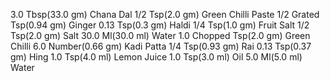 3.0 Tbsp(33.0 gm) Chana Dal
1/2 Tsp(2.0 gm) Green Chilli Paste
1/2 Grated Tsp(0.94 gm) Ginger
0.13 Tsp(0.3 gm) Haldi
1/4 Tsp(1.0 gm) Fruit Salt
1/2 Tsp(2.0 gm) Salt
30.0 Ml(30.0 ml) Water
1.0 Chopped Tsp(2.0 gm) Green Chilli
6.0 Number(0.66 gm) Kadi Patta
1/4 Tsp(0.93 gm) Rai
0.13 Tsp(0.37 gm) Hing
1.0 Tsp(4.0 ml) Lemon Juice
1.0 Tsp(3.0 ml) Oil
5.0 Ml(5.0 ml) Water